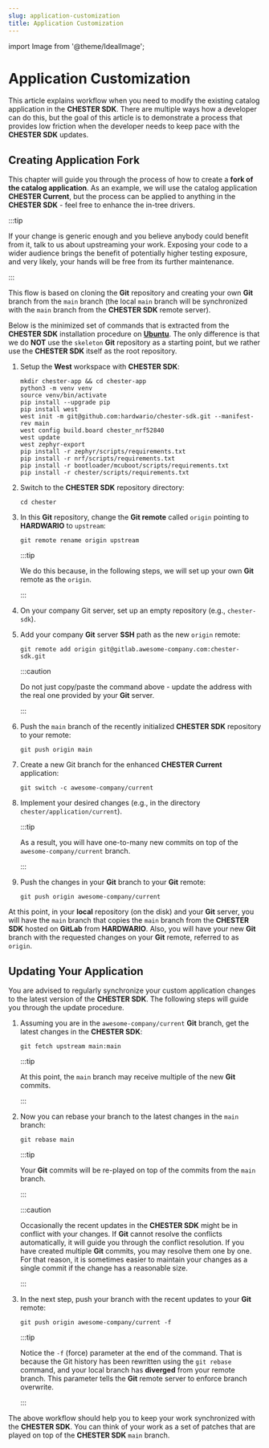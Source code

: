 ```yaml
---
slug: application-customization
title: Application Customization
---
```

import Image from '@theme/IdealImage';

# Application Customization

This article explains workflow when you need to modify the existing catalog application in the **CHESTER SDK**. There are multiple ways how a developer can do this, but the goal of this article is to demonstrate a process that provides low friction when the developer needs to keep pace with the **CHESTER SDK** updates.

## Creating Application Fork

This chapter will guide you through the process of how to create a **fork of the catalog application**. As an example, we will use the catalog application **CHESTER Current**, but the process can be applied to anything in the **CHESTER SDK** - feel free to enhance the in-tree drivers.

:::tip

If your change is generic enough and you believe anybody could benefit from it, talk to us about upstreaming your work. Exposing your code to a wider audience brings the benefit of potentially higher testing exposure, and very likely, your hands will be free from its further maintenance.

:::

This flow is based on cloning the **Git** repository and creating your own **Git** branch from the `main` branch (the local `main` branch will be synchronized with the `main` branch from the **CHESTER SDK** remote server).

Below is the minimized set of commands that is extracted from the **CHESTER SDK** installation procedure on [**Ubuntu**](./installation-on-ubuntu.md). The only difference is that we do **NOT** use the `skeleton` **Git** repository as a starting point, but we rather use the **CHESTER SDK** itself as the root repository.

1. Setup the **West** workspace with **CHESTER SDK**:

   ```
   mkdir chester-app && cd chester-app
   python3 -m venv venv
   source venv/bin/activate
   pip install --upgrade pip
   pip install west
   west init -m git@github.com:hardwario/chester-sdk.git --manifest-rev main
   west config build.board chester_nrf52840
   west update
   west zephyr-export
   pip install -r zephyr/scripts/requirements.txt
   pip install -r nrf/scripts/requirements.txt
   pip install -r bootloader/mcuboot/scripts/requirements.txt
   pip install -r chester/scripts/requirements.txt
   ```

1. Switch to the **CHESTER SDK** repository directory:

   ```
   cd chester
   ```

1. In this **Git** repository, change the **Git remote** called `origin` pointing to **HARDWARIO** to `upstream`:

   ```
   git remote rename origin upstream
   ```

   :::tip

   We do this because, in the following steps, we will set up your own **Git** remote as the `origin`.

   :::

1. On your company Git server, set up an empty repository (e.g., `chester-sdk`).

1. Add your company **Git** server **SSH** path as the new `origin` remote:

   ```
   git remote add origin git@gitlab.awesome-company.com:chester-sdk.git
   ```

   :::caution

   Do not just copy/paste the command above - update the address with the real one provided by your **Git** server.

   :::

1. Push the `main` branch of the recently initialized **CHESTER SDK** repository to your remote:

   ```
   git push origin main
   ```

1. Create a new Git branch for the enhanced **CHESTER Current** application:

   ```
   git switch -c awesome-company/current
   ```

1. Implement your desired changes (e.g., in the directory `chester/application/current`).

   :::tip

   As a result, you will have one-to-many new commits on top of the `awesome-company/current` branch.

   :::

1. Push the changes in your **Git** branch to your **Git** remote:

   ```
   git push origin awesome-company/current
   ```

At this point, in your **local** repository (on the disk) and your **Git** server, you will have the `main` branch that copies the `main` branch from the **CHESTER SDK** hosted on **GitLab** from **HARDWARIO**. Also, you will have your new **Git** branch with the requested changes on your **Git** remote, referred to as `origin`.

## Updating Your Application

You are advised to regularly synchronize your custom application changes to the latest version of the **CHESTER SDK**. The following steps will guide you through the update procedure.

1. Assuming you are in the `awesome-company/current` **Git** branch, get the latest changes in the **CHESTER SDK**:

   ```
   git fetch upstream main:main
   ```

   :::tip

   At this point, the `main` branch may receive multiple of the new **Git** commits.

   :::

1. Now you can rebase your branch to the latest changes in the `main` branch:

   ```
   git rebase main
   ```

   :::tip

   Your **Git** commits will be re-played on top of the commits from the `main` branch.

   :::

   :::caution

   Occasionally the recent updates in the **CHESTER SDK** might be in conflict with your changes. If **Git** cannot resolve the conflicts automatically, it will guide you through the conflict resolution. If you have created multiple **Git** commits, you may resolve them one by one. For that reason, it is sometimes easier to maintain your changes as a single commit if the change has a reasonable size.

   :::

1. In the next step, push your branch with the recent updates to your **Git** remote:

   ```
   git push origin awesome-company/current -f
   ```

   :::tip

   Notice the `-f` (force) parameter at the end of the command. That is because the Git history has been rewritten using the `git rebase` command, and your local branch has **diverged** from your remote branch. This parameter tells the **Git** remote server to enforce branch overwrite.

   :::

The above workflow should help you to keep your work synchronized with the **CHESTER SDK**. You can think of your work as a set of patches that are played on top of the **CHESTER SDK** `main` branch.
